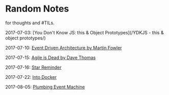 # Random Notes

for thoughts and \#TILs.

2017-07-03: [You Don't Know JS: this & Object Prototypes](/YDKJS - this & object prototypes/)

2017-07-10: [Event Driven Architecture by Martin Fowler](/event-driven-architecture-by-martin-fowler.md)

2017-07-15: [Agile is Dead by Dave Thomas](/agile-is-dead-by-dave-thomas.md)

2017-07-16: [Star Reminder](/star-reminder.md)

2017-07-22: [Into Docker](/into-docker.md)

2017-08-05: [Plumbing Event Machine](/pluming-event-machine.md)

